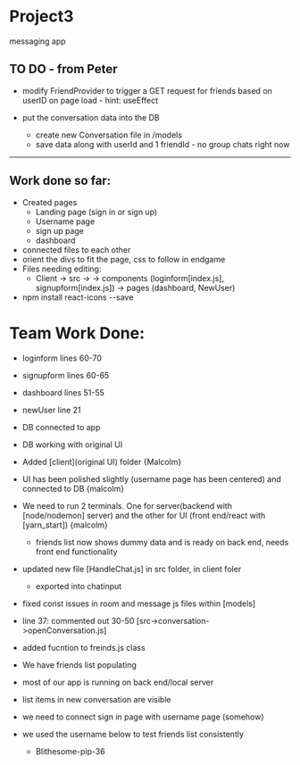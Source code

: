 # Project3
messaging app

## TO DO - from Peter
* modify FriendProvider to trigger a GET request for friends based on userID on page load - hint: useEffect

* put the conversation data into the DB
    * create new Conversation file in /models
    * save data along with userId and 1 friendId - no group chats right now
---
## Work done so far:
* Created pages 
    * Landing page (sign in or sign up)
    * Username page
    * sign up page
    * dashboard
* connected files to each other
* orient the divs to fit the page, css to follow in endgame
* Files needing editing: 
    * Client -> src -> -> components (loginform[index.js], signupform[index.js]) -> pages (dashboard, NewUser)
* npm install react-icons --save

# Team Work Done:

* loginform lines 60-70
* signupform lines 60-65

* dashboard lines 51-55
* newUser line 21

* DB connected to app
* DB working with original UI

* Added [client](original UI) folder {Malcolm}
* UI has been polished slightly (username page has been centered) and connected to DB {malcolm}
* We need to run 2 terminals. One for server(backend with [node/nodemon] server) and the other for UI (front end/react with [yarn_start]) {malcolm}
    * friends list now shows dummy data and is ready on back end, needs front end functionality

* updated new file [HandleChat.js] in src folder, in client foler
    * exported into chatinput
* fixed const issues in room and message js files within [models]
* line 37: commented out 30-50 [src->conversation->openConversation.js]
* added fucntion to freinds.js class

* We have friends list populating
* most of our app is running on back end/local server
* list items in new conversation are visible
* we need to connect sign in page with username page (somehow)
* we used the username below to test friends list consistently
    * Blithesome-pip-36

